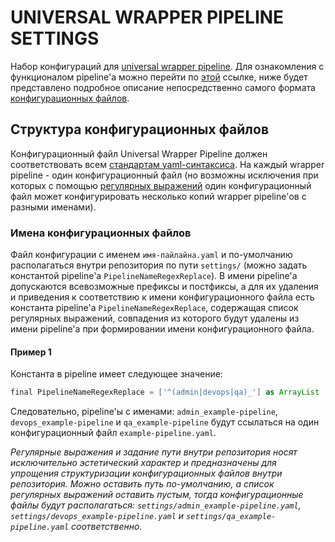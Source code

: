 UNIVERSAL WRAPPER PIPELINE SETTINGS
===================================

Набор
конфигураций для [universal wrapper pipeline](https://github.com/alexanderbazhenoff/jenkins-universal-wrapper-pipeline).
Для ознакомления с функционалом pipeline'а можно перейти по 
[этой](https://github.com/alexanderbazhenoff/jenkins-universal-wrapper-pipeline) ссылке, ниже будет представлено 
подробное описание непосредственно самого формата
[конфигурационных файлов](https://github.com/alexanderbazhenoff/jenkins-universal-wrapper-pipeline). 

## Структура конфигурационных файлов

Конфигурационный файл Universal Wrapper Pipeline должен соответствовать всем
[стандартам yaml-синтаксиса](https://yaml.org/). На каждый wrapper pipeline - один конфигурационный файл (но возможны
исключения при которых с помощью [регулярных выражений](#имена-конфигурационных-файлов) один конфигурационный файл может
конфигурировать несколько копий wrapper pipeline'ов c разными именами).

### Имена конфигурационных файлов

Файл конфигурации с именем `имя-пайлайна.yaml` и по-умолчанию располагаться внутри репозитория по пути `settings/` 
(можно задать константой pipeline'а `PipelineNameRegexReplace`). В имени pipeline'а допускаются всевозможные префиксы и
постфиксы, а для их удаления и приведения к соответствию к имени конфигурационного файла есть константа pipeline'а 
`PipelineNameRegexReplace`, содержащая список регулярных выражений, совпадения из которого будут удалены из имени 
pipeline'а при формировании имени конфигурационного файла.

#### Пример 1

Константа в pipeline имеет следующее значение:
```groovy
final PipelineNameRegexReplace = ['^(admin|devops|qa)_'] as ArrayList
```
Следовательно, pipeline'ы с именами:
`admin_example-pipeline`, `devops_example-pipeline` и `qa_example-pipeline` будут ссылаться на один конфигурационный
файл `example-pipeline.yaml`.

*Регулярные выражения и задание пути внутри репозитория носят исключительно эстетический характер и предназначены
для упрощения структуризации конфигурационных файлов внутри репозитория. Можно оставить путь по-умолчанию, а список
регулярных выражений оставить пустым, тогда конфигурационные файлы будут располагаться: 
`settings/admin_example-pipeline.yaml`, `settings/devops_example-pipeline.yaml` и `settings/qa_example-pipeline.yaml`
соответственно.*
